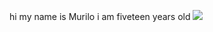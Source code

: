 hi my name is Murilo
i am fiveteen years old
![](https://media1.tenor.com/m/YuiBtG6C-WcAAAAd/iron-man-iron-man-snap.gif)
